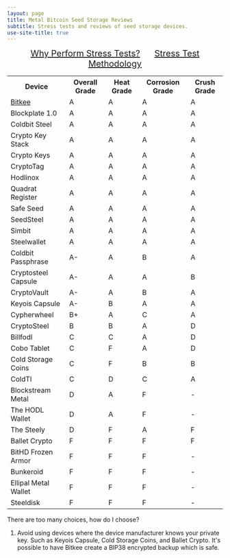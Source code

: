 ```yaml
---
layout: page
title: Metal Bitcoin Seed Storage Reviews
subtitle: Stress tests and reviews of seed storage devices.
use-site-title: true
---
```


<div style="text-align:center; font-size:20px">
    <a href="why">Why Perform Stress Tests?</a>
    &nbsp;&nbsp;&nbsp;&nbsp;
    <a href="how">Stress Test Methodology</a>
</div>

<table class="compatibility">
  <tr>
    <th>Device</th>
    <th>Overall Grade</th>
    <th>Heat Grade</th>
    <th>Corrosion Grade</th>
    <th>Crush Grade</th>
  </tr>
  <tr>
    <td><a href="reviews/bitkee/">Bitkee</a></td>
    <td>A</td>
    <td>A</td>
    <td>A</td>
    <td>A</td>
  </tr>
  <tr>
    <td>Blockplate 1.0</td>
    <td>A</td>
    <td>A</td>
    <td>A</td>
    <td>A</td>
  </tr>
  <tr>
    <td>Coldbit Steel</td>
    <td>A</td>
    <td>A</td>
    <td>A</td>
    <td>A</td>
  </tr>
  <tr>
    <td>Crypto Key Stack</td>
    <td>A</td>
    <td>A</td>
    <td>A</td>
    <td>A</td>
  </tr>
  <tr>
    <td>Crypto Keys</td>
    <td>A</td>
    <td>A</td>
    <td>A</td>
    <td>A</td>
  </tr>
  <tr>
    <td>CryptoTag</td>
    <td>A</td>
    <td>A</td>
    <td>A</td>
    <td>A</td>
  </tr>
  <tr>
    <td>Hodlinox</td>
    <td>A</td>
    <td>A</td>
    <td>A</td>
    <td>A</td>
  </tr>
  <tr>
    <td>Quadrat Register</td>
    <td>A</td>
    <td>A</td>
    <td>A</td>
    <td>A</td>
  </tr>
  <tr>
    <td>Safe Seed</td>
    <td>A</td>
    <td>A</td>
    <td>A</td>
    <td>A</td>
  </tr>
  <tr>
    <td>SeedSteel</td>
    <td>A</td>
    <td>A</td>
    <td>A</td>
    <td>A</td>
  </tr>
  <tr>
    <td>Simbit</td>
    <td>A</td>
    <td>A</td>
    <td>A</td>
    <td>A</td>
  </tr>
  <tr>
    <td>Steelwallet</td>
    <td>A</td>
    <td>A</td>
    <td>A</td>
    <td>A</td>
  </tr>
  <tr>
    <td>Coldbit Passphrase</td>
    <td>A-</td>
    <td>A</td>
    <td>B</td>
    <td>A</td>
  </tr>
  <tr>
    <td>Cryptosteel Capsule</td>
    <td>A-</td>
    <td>A</td>
    <td>A</td>
    <td>B</td>
  </tr>
  <tr>
    <td>CryptoVault</td>
    <td>A-</td>
    <td>A</td>
    <td>B</td>
    <td>A</td>
  </tr>
  <tr>
    <td>Keyois Capsule</td>
    <td>A-</td>
    <td>B</td>
    <td>A</td>
    <td>A</td>
  </tr>
  <tr>
    <td>Cypherwheel</td>
    <td>B+</td>
    <td>A</td>
    <td>C</td>
    <td>A</td>
  </tr>
  <tr>
    <td>CryptoSteel</td>
    <td>B</td>
    <td>B</td>
    <td>A</td>
    <td>D</td>
  </tr>
  <tr>
    <td>Billfodl</td>
    <td>C</td>
    <td>C</td>
    <td>A</td>
    <td>D</td>
  </tr>
  <tr>
    <td>Cobo Tablet</td>
    <td>C</td>
    <td>F</td>
    <td>A</td>
    <td>D</td>
  </tr>
  <tr>
    <td>Cold Storage Coins</td>
    <td>C</td>
    <td>F</td>
    <td>B</td>
    <td>B</td>
  </tr>
  <tr>
    <td>ColdTI</td>
    <td>C</td>
    <td>D</td>
    <td>C</td>
    <td>A</td>
  </tr>
  <tr>
    <td>Blockstream Metal</td>
    <td>D</td>
    <td>A</td>
    <td>F</td>
    <td>-</td>
  </tr>
  <tr>
    <td>The HODL Wallet</td>
    <td>D</td>
    <td>A</td>
    <td>F</td>
    <td>-</td>
  </tr>
  <tr>
    <td>The Steely</td>
    <td>D</td>
    <td>F</td>
    <td>A</td>
    <td>F</td>
  </tr>
  <tr>
    <td>Ballet Crypto</td>
    <td>F</td>
    <td>F</td>
    <td>F</td>
    <td>F</td>
  </tr>
  <tr>
    <td>BitHD Frozen Armor</td>
    <td>F</td>
    <td>F</td>
    <td>F</td>
    <td>-</td>
  </tr>
  <tr>
    <td>Bunkeroid</td>
    <td>F</td>
    <td>F</td>
    <td>F</td>
    <td>-</td>
  </tr>
  <tr>
    <td>Ellipal Metal Wallet</td>
    <td>F</td>
    <td>F</td>
    <td>F</td>
    <td>-</td>
  </tr>
  <tr>
    <td>Steeldisk</td>
    <td>F</td>
    <td>F</td>
    <td>F</td>
    <td>-</td>
  </tr>
</table>

There are too many choices, how do I choose?
1. Avoid using devices where the device manufacturer knows your private key. Such as Keyois Capsule, Cold Storage Coins, and Ballet Crypto. It's possible to have Bitkee create a BIP38 encrypted backup which is safe.